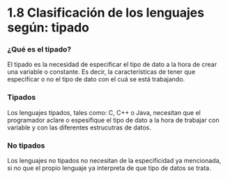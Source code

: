 # 1.8 Clasificación de los lenguajes según: tipado

### ¿Qué es el tipado?

El tipado es la necesidad de especificar el tipo de dato a la hora de crear una variable o constante. Es decir, la características de tener que especificar o no el tipo de dato con el cuá se está trabajando.

### Tipados

Los lenguajes tipados, tales como: C, C++ o Java, necesitan que el programador aclare o espesifique el tipo de dato a la hora de trabajar con variable y con las diferentes estrucutras de datos.

### No tipados

Los lenguajes no tipados no necesitan de la especificidad ya mencionada, si no que el propio lenguaje ya interpreta de que tipo de datos se trata. 
